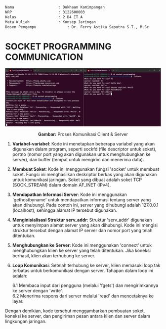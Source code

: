     Nama		            : Dukhaan Kamimpangan
    NRP                     : 3122600003
    Kelas		            : 2 D4 IT A
    Mata Kuliah	            : Konsep Jaringan
    Dosen Pengampu	            : Dr. Ferry Astika Saputra S.T., M.Sc

# SOCKET PROGRAMMING COMMUNICATION

<div align="center">
<img src="assets/assets.png">
<p><strong>Gambar:</strong> Proses Komunikasi Client & Server</p>
</div>

1. **Variabel-variabel**: Kode ini menetapkan beberapa variabel yang akan digunakan dalam program, seperti sockfd (file descriptor untuk soket), portno (nomor port yang akan digunakan untuk menghubungkan ke server), dan buffer (tempat untuk mengirim dan menerima data).

2. **Membuat Soket**: Kode ini menggunakan fungsi 'socket' untuk membuat soket. Fungsi ini menghasilkan deskriptor berkas yang akan digunakan untuk komunikasi jaringan. Soket yang dibuat adalah soket TCP (SOCK_STREAM) dalam domain AF_INET (IPv4).

3. **Mendapatkan Informasi Server**: Kode ini menggunakan 'gethostbyname' untuk mendapatkan informasi tentang server yang akan dihubungi. Pada contoh ini, server yang dihubungi adalah 127.0.0.1 (localhost), sehingga alamat IP tersebut digunakan.

4. **Menginisialisasi Struktur serv_addr**: Struktur 'serv_addr' digunakan untuk menyimpan alamat server yang akan dihubungi. Kode ini mengisi struktur tersebut dengan alamat IP server dan nomor port yang telah ditentukan.

5. **Menghubungkan ke Server**: Kode ini menggunakan 'connect' untuk menghubungkan klien ke server yang telah ditentukan. Jika koneksi berhasil, klien akan terhubung ke server.

6. **Loop Komunikasi**: Setelah terhubung ke server, klien memasuki loop tak terbatas untuk berkomunikasi dengan server. Tahapan dalam loop ini adalah:

      6.1 Membaca input dari pengguna (melalui 'fgets') dan mengirimkannya ke server dengan 'write'. <br/>
      6.2 Menerima respons dari server melalui 'read' dan mencetaknya ke layar.

Dengan demikian, kode tersebut menggambarkan pembuatan soket, koneksi ke server, dan pengiriman pesan antara klien dan server dalam lingkungan jaringan.